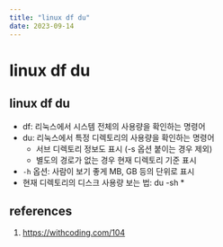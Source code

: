 ```yaml
---
title: "linux df du"
date: 2023-09-14
---
```


# linux df du

## linux df du

- df: 리눅스에서 시스템 전체의 사용량을 확인하는 명령어
- du: 리눅스에서 특정 디렉토리의 사용량을 확인하는 명령어
  - 서브 디렉토리 정보도 표시 (-s 옵션 붙이는 경우 제외)
  - 별도의 경로가 없는 경우 현재 디렉토리 기준 표시
- `-h` 옵션: 사람이 보기 좋게 MB, GB 등의 단위로 표시
- 현재 디렉토리의 디스크 사용량 보는 법: du -sh *

## references

1. https://withcoding.com/104
